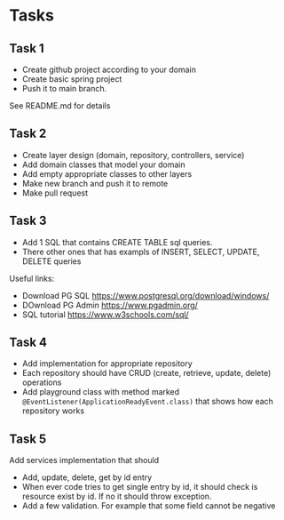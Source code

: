 # Tasks

## Task 1
* Create github project according to your domain
* Create basic spring project
* Push it to main branch.

See README.md for details 

## Task 2
* Create layer design (domain, repository, controllers, service)
* Add domain classes that model your domain
* Add empty appropriate classes to other layers
* Make new branch and push it to remote
* Make pull request

## Task 3
* Add 1 SQL  that contains CREATE TABLE sql queries. 
* There other ones that has exampls of INSERT, SELECT, UPDATE, DELETE queries

Useful links:
* Download PG SQL https://www.postgresql.org/download/windows/
* DOwnload PG Admin https://www.pgadmin.org/
* SQL tutorial https://www.w3schools.com/sql/

## Task 4
* Add implementation for appropriate repository
* Each repository should have CRUD (create, retrieve, update, delete) operations
* Add playground class with method marked `@EventListener(ApplicationReadyEvent.class)` that shows how each repository works

## Task 5
Add services implementation that should
* Add, update, delete, get by id entry
* When ever code tries to get single entry by id, it should check is resource exist by id. If no it should throw exception.
* Add a few validation. For example that some field cannot be negative
